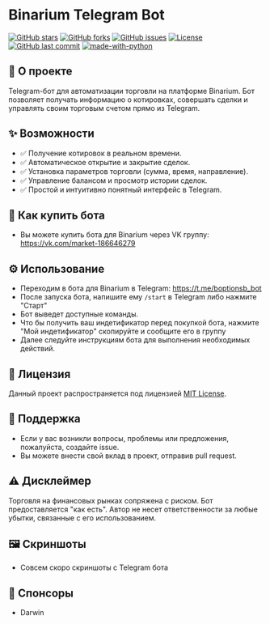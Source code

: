 # Binarium Telegram Bot

[![GitHub stars](https://img.shields.io/github/stars/DarwinYouTube/BinariumBot?style=social)](https://github.com/ваш_ник_на_гитхабе/binarium-telegram-bot/stargazers)
[![GitHub forks](https://img.shields.io/github/forks/DarwinYouTube/BinariumBot?style=social)](https://github.com/ваш_ник_на_гитхабе/binarium-telegram-bot/network)
[![GitHub issues](https://img.shields.io/github/issues/DarwinYouTube/BinariumBot)](https://github.com/DarwinYouTube/BinariumBot/issues)
[![License](https://img.shields.io/github/license/DarwinYouTube/BinariumBot)](https://github.com/DarwinYouTube/BinariumBot/blob/main/LICENSE)
[![GitHub last commit](https://img.shields.io/github/last-commit/DarwinYouTube/BinariumBot)](https://github.com/DarwinYouTube/BinariumBot/commits/main)
[![made-with-python](https://img.shields.io/badge/Made%20with-Python-1f425f.svg)](https://www.python.org/)

## 🤖 О проекте
Telegram-бот для автоматизации торговли на платформе Binarium. Бот позволяет получать информацию о котировках, совершать сделки и управлять своим торговым счетом прямо из Telegram.

## ✨ Возможности
*   ✅  Получение котировок в реальном времени.
*   ✅  Автоматическое открытие и закрытие сделок.
*   ✅  Установка параметров торговли (сумма, время, направление).
*   ✅  Управление балансом и просмотр истории сделок.
*   ✅  Простой и интуитивно понятный интерфейс в Telegram.

## 🚀 Как купить бота
- Вы можете купить бота для Binarium через VK группу: https://vk.com/market-186646279

## ⚙️ Использование
*   Переходим в бота для Binarium в Telegram: https://t.me/boptionsb_bot
*   После запуска бота, напишите ему `/start` в Telegram либо нажмите "Старт"
*   Бот выведет доступные команды.
*   Что бы получить ваш индетификатор перед покупкой бота, нажмите "Мой индетификатор" скопируйте и сообщите его в группу
*   Далее следуйте инструкциям бота для выполнения необходимых действий.

## 📜 Лицензия
Данный проект распространяется под лицензией [MIT License](LICENSE).

## 🤝 Поддержка
*   Если у вас возникли вопросы, проблемы или предложения, пожалуйста, создайте issue.
*   Вы можете внести свой вклад в проект, отправив pull request.

## ⚠️ Дисклеймер
Торговля на финансовых рынках сопряжена с риском. Бот предоставляется "как есть". Автор не несет ответственности за любые убытки, связанные с его использованием.

## 🖼️ Скриншоты
*   Совсем скоро скриншоты с Telegram бота

## 💖 Спонсоры 
*   Darwin
